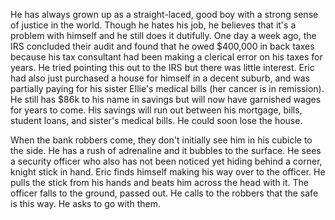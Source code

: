 
He has always grown up as a straight-laced, good boy with a strong sense of justice in the world. Though he hates his job, he believes that it's a problem with himself and he still does it dutifully. One day a week ago, the IRS concluded their audit and found that he owed $400,000 in back taxes because his tax consultant had been making a clerical error on his taxes for years. He tried pointing this out to the IRS but there was little interest. Eric had also just purchased a house for himself in a decent suburb, and was partially paying for his sister Ellie's medical bills (her cancer is in remission). He still has $86k to his name in savings but will now have garnished wages for years to come. His savings will run out between his mortgage, bills, student loans, and sister's medical bills. He could soon lose the house.

When the bank robbers come, they don't initially see him in his cubicle to the side. He has a rush of adrenaline and it bubbles to the surface. He sees a security officer who also has not been noticed yet hiding behind a corner, knight stick in hand. Eric finds himself making his way over to the officer. He pulls the stick from his hands and beats him across the head with it. The officer falls to the ground, passed out. He calls to the robbers that the safe is this way. He asks to go with them.
